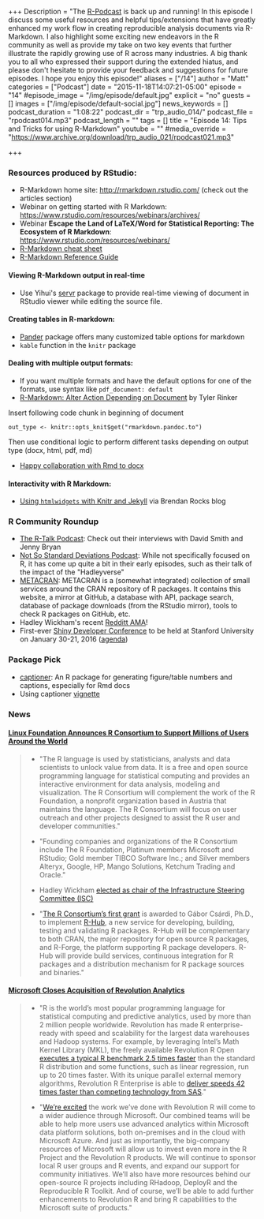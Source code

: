 +++
Description = "The [R-Podcast](http://www.r-podcast.org) is back up and running! In this episode I discuss some useful resources and helpful tips/extensions that have greatly enhanced my work flow in creating reproducible analysis documents via R-Markdown. I also highlight some exciting new endeavors in the R community as well as provide my take on two key events that further illustrate the rapidly growing use of R across many industries. A big thank you to all who expressed their support during the extended hiatus, and please don't hesitate to provide your feedback and suggestions for future episodes. I hope you enjoy this episode!"
aliases = ["/14"]
author = "Matt"
categories = ["Podcast"]
date = "2015-11-18T14:07:21-05:00"
episode = "14"
#episode_image = "/img/episode/default.jpg"
explicit = "no"
guests = []
images = ["/img/episode/default-social.jpg"]
news_keywords = []
podcast_duration = "1:08:22"
podcast_dir = "trp_audio_014/"
podcast_file = "rpodcast014.mp3"
podcast_length = ""
tags = []
title = "Episode 14: Tips and Tricks for using R-Markdown"
youtube = ""
#media_override = "https://www.archive.org/download/trp_audio_021/rpodcast021.mp3"

+++

### Resources produced by RStudio:

-   R-Markdown home site: <http://rmarkdown.rstudio.com/> (check out the articles section)
-   Webinar on getting started with R Markdown: <https://www.rstudio.com/resources/webinars/archives/>
-   Webinar **Escape the Land of LaTeX/Word for Statistical Reporting: The Ecosystem of R Markdown**: <https://www.rstudio.com/resources/webinars/>
-   [R-Markdown cheat sheet](https://www.rstudio.com/wp-content/uploads/2015/02/rmarkdown-cheatsheet.pdf)
-   [R-Markdown Reference Guide](https://www.rstudio.com/wp-content/uploads/2015/03/rmarkdown-reference.pdf)

#### Viewing R-Markdown output in real-time

-   Use Yihui's [servr](https://github.com/yihui/servr) package to provide real-time viewing of document in RStudio viewer while editing the source file.

#### Creating tables in R-markdown:

-   [Pander](https://rapporter.github.io/pander/) package offers many customized table options for markdown
-   `kable` function in the `knitr` package

#### Dealing with multiple output formats:

-   If you want multiple formats and have the default options for one of the formats, use syntax like `pdf_document: default`
-   [R-Markdown: Alter Action Depending on Document](https://trinkerrstuff.wordpress.com/2014/11/18/rmarkdown-alter-action-depending-on-document/) by Tyler Rinker

Insert following code chunk in beginning of document

```{r}
out_type <- knitr::opts_knit$get("rmarkdown.pandoc.to") 
```

Then use conditional logic to perform different tasks depending on output type (docx, html, pdf, md)

-   [Happy collaboration with Rmd to docx](http://rmarkdown.rstudio.com/articles_docx.html)

#### Interactivity with R Markdown:

-   [Using `htmlwidgets` with Knitr and Jekyll](http://brendanrocks.com/htmlwidgets-knitr-jekyll/) via Brendan Rocks blog

### R Community Roundup

-   [The R-Talk Podcast](http://rtalk.org/): Check out their interviews with David Smith and Jenny Bryan
-   [Not So Standard Deviations Podcast](https://soundcloud.com/nssd-podcast): While not specifically focused on R, it has come up quite a bit in their early episodes, such as their talk of the impact of the "Hadleyverse"
-   [METACRAN](http://www.r-pkg.org/): METACRAN is a (somewhat integrated) collection of small services around the CRAN repository of R packages. It contains this website, a mirror at GitHub, a database with API, package search, database of package downloads (from the RStudio mirror), tools to check R packages on GitHub, etc.
-   Hadley Wickham's recent [Redditt AMA](https://www.reddit.com/r/dataisbeautiful/comments/3mp9r7/im_hadley_wickham_chief_scientist_at_rstudio_and/)!
-   First-ever [Shiny Developer Conference](http://blog.rstudio.org/2015/10/29/shiny-developer-conference-stanford-university-january-2016/) to be held at Stanford University on January 30-21, 2016 ([agenda](http://shiny2016.eventbrite.com/))

### Package Pick

-   [captioner](https://github.com/adletaw/captioner): An R package for generating figure/table numbers and captions, especially for Rmd docs
-   Using captioner [vignette](https://cran.rstudio.com/web/packages/captioner/vignettes/using_captioner.html)

### News

#### [Linux Foundation Announces R Consortium to Support Millions of Users Around the World](https://www.r-consortium.org/news/announcement/2015/06/linux-foundation-announces-r-consortium-support-millions-users-around)

> -   "The R language is used by statisticians, analysts and data
>     scientists to unlock value from data. It is a free and open source
>     programming language for statistical computing and provides an
>     interactive environment for data analysis, modeling
>     and visualization. The R Consortium will complement the work of
>     the R Foundation, a nonprofit organization based in Austria that
>     maintains the language. The R Consortium will focus on user
>     outreach and other projects designed to assist the R user and
>     developer communities."
>
> -   "Founding companies and organizations of the R Consortium include
>     The R Foundation, Platinum members Microsoft and RStudio; Gold
>     member TIBCO Software Inc.; and Silver members Alteryx, Google,
>     HP, Mango Solutions, Ketchum Trading and Oracle."
>
> -   Hadley Wickham [elected as chair of the Infrastructure Steering
>     Committee (ISC)](https://www.r-consortium.org/news/blogs/2015/09/r-consortium-infrastructure-steering-committee-isc-elects-chair)
>
> -   "[The R Consortium’s first
>     grant](https://www.r-consortium.org/news/announcement/2015/11/r-consortium-awards-first-grant-help-advance-popular-programming-language)
>     is awarded to Gábor Csárdi, Ph.D., to implement
>     [R-Hub](https://github.com/r-hub/proposal), a new service for
>     developing, building, testing and validating R packages. R-Hub
>     will be complementary to both CRAN, the major repository for open
>     source R packages, and R-Forge, the platform supporting R
>     package developers. R-Hub will provide build services, continuous
>     integration for R packages and a distribution mechanism for R
>     package sources and binaries."
>

#### [Microsoft Closes Acquisition of Revolution Analytics](http://blogs.technet.com/b/machinelearning/archive/2015/04/06/microsoft-closes-acquisition-of-revolution-analytics.aspx)

> -   "R is the world’s most popular programming language for
>     statistical computing and predictive analytics, used by more than
>     2 million people worldwide. Revolution has made R enterprise-ready
>     with speed and scalability for the largest data warehouses and
>     Hadoop systems. For example, by leveraging Intel’s Math Kernel
>     Library (MKL), the freely available Revolution R Open [executes a
>     typical R benchmark 2.5 times
>     faster](http://blog.revolutionanalytics.com/2014/10/revolution-r-open-mkl.html)
>     than the standard R distribution and some functions, such as
>     linear regression, run up to 20 times faster. With its unique
>     parallel external memory algorithms, Revolution R Enterprise is
>     able to [deliver speeds 42 times faster than competing technology
>     from
>     SAS](http://www.revolutionanalytics.com/sites/default/files/revolution-analytics-sas-benchmark-whitepaper-mar2014.pdf)."
>
> -   "[We’re
>     excited](http://blog.revolutionanalytics.com/2015/01/revolution-acquired.html)
>     the work we’ve done with Revolution R will come to a wider
>     audience through Microsoft. Our combined teams will be able to
>     help more users use advanced analytics within Microsoft data
>     platform solutions, both on-premises and in the cloud with
>     Microsoft Azure. And just as importantly, the big-company
>     resources of Microsoft will allow us to invest even more in the R
>     Project and the Revolution R products. We will continue to sponsor
>     local R user groups and R events, and expand our support for
>     community initiatives. We’ll also have more resources behind our
>     open-source R projects including RHadoop, DeployR and the
>     Reproducible R Toolkit. And of course, we’ll be able to add
>     further enhancements to Revolution R and bring R capabilities to
>     the Microsoft suite of products."
